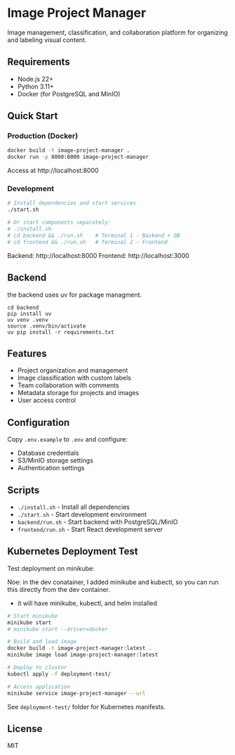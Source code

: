 # Image Project Manager

Image management, classification, and collaboration platform for organizing and labeling visual content.

## Requirements

- Node.js 22+
- Python 3.11+
- Docker (for PostgreSQL and MinIO)

## Quick Start

### Production (Docker)

```bash
docker build -t image-project-manager .
docker run -p 8000:8000 image-project-manager
```

Access at http://localhost:8000

### Development

```bash
# Install dependencies and start services
./start.sh

# Or start components separately:
# ./install.sh
# cd backend && ./run.sh    # Terminal 1 - Backend + DB
# cd frontend && ./run.sh   # Terminal 2 - Frontend
```

Backend: http://localhost:8000
Frontend: http://localhost:3000

## Backend

the backend uses uv for package managment. 

```
cd backend
pip install uv
uv venv .venv
source .venv/bin/activate
uv pip install -r requirements.txt
```

## Features

- Project organization and management
- Image classification with custom labels
- Team collaboration with comments
- Metadata storage for projects and images
- User access control

## Configuration

Copy `.env.example` to `.env` and configure:
- Database credentials
- S3/MinIO storage settings
- Authentication settings

## Scripts

- `./install.sh` - Install all dependencies
- `./start.sh` - Start development environment
- `backend/run.sh` - Start backend with PostgreSQL/MinIO
- `frontend/run.sh` - Start React development server

## Kubernetes Deployment Test

Test deployment on minikube:

Noe: in the dev conatainer, I added minikube and kubectl, so you can run this directly from the dev container.
* it will have minikube, kubectl, and helm installed

```bash
# Start minikube
minikube start
# minikube start --driver=docker

# Build and load image
docker build -t image-project-manager:latest .
minikube image load image-project-manager:latest

# Deploy to cluster
kubectl apply -f deployment-test/

# Access application
minikube service image-project-manager --url
```

See `deployment-test/` folder for Kubernetes manifests.

## License

MIT
